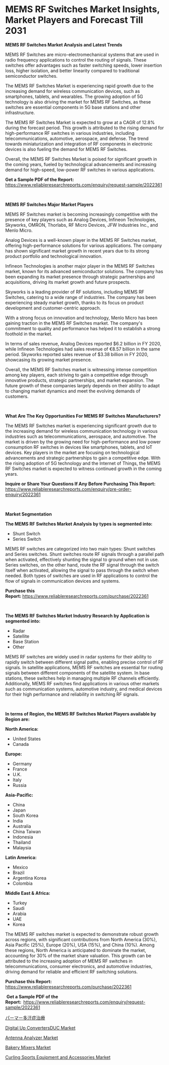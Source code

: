 <p><h1>MEMS RF Switches Market Insights, Market Players and Forecast Till 2031</h1></p><p><strong>MEMS RF Switches Market Analysis and Latest Trends</strong></p>
<p><p>MEMS RF Switches are micro-electromechanical systems that are used in radio frequency applications to control the routing of signals. These switches offer advantages such as faster switching speeds, lower insertion loss, higher isolation, and better linearity compared to traditional semiconductor switches.</p><p>The MEMS RF Switches Market is experiencing rapid growth due to the increasing demand for wireless communication devices, such as smartphones, tablets, and wearables. The growing adoption of 5G technology is also driving the market for MEMS RF Switches, as these switches are essential components in 5G base stations and other infrastructure.</p><p>The MEMS RF Switches Market is expected to grow at a CAGR of 12.8% during the forecast period. This growth is attributed to the rising demand for high-performance RF switches in various industries, including telecommunications, automotive, aerospace, and defense. The trend towards miniaturization and integration of RF components in electronic devices is also fueling the demand for MEMS RF Switches.</p><p>Overall, the MEMS RF Switches Market is poised for significant growth in the coming years, fueled by technological advancements and increasing demand for high-speed, low-power RF switches in various applications.</p></p>
<p><strong>Get a Sample PDF of the Report:&nbsp;</strong> <a href="https://www.reliableresearchreports.com/enquiry/request-sample/2022361">https://www.reliableresearchreports.com/enquiry/request-sample/2022361</a></p>
<p>&nbsp;</p>
<p><strong>MEMS RF Switches Major Market Players</strong></p>
<p><p>MEMS RF Switches market is becoming increasingly competitive with the presence of key players such as Analog Devices, Infineon Technologies, Skyworks, OMRON, Thorlabs, RF Micro Devices, JFW Industries Inc., and Menlo Micro. </p><p>Analog Devices is a well-known player in the MEMS RF Switches market, offering high-performance solutions for various applications. The company has shown significant market growth in recent years due to its strong product portfolio and technological innovation. </p><p>Infineon Technologies is another major player in the MEMS RF Switches market, known for its advanced semiconductor solutions. The company has been expanding its market presence through strategic partnerships and acquisitions, driving its market growth and future prospects.</p><p>Skyworks is a leading provider of RF solutions, including MEMS RF Switches, catering to a wide range of industries. The company has been experiencing steady market growth, thanks to its focus on product development and customer-centric approach. </p><p>With a strong focus on innovation and technology, Menlo Micro has been gaining traction in the MEMS RF Switches market. The company's commitment to quality and performance has helped it to establish a strong foothold in the market.</p><p>In terms of sales revenue, Analog Devices reported $6.2 billion in FY 2020, while Infineon Technologies had sales revenue of €8.57 billion in the same period. Skyworks reported sales revenue of $3.38 billion in FY 2020, showcasing its growing market presence.</p><p>Overall, the MEMS RF Switches market is witnessing intense competition among key players, each striving to gain a competitive edge through innovative products, strategic partnerships, and market expansion. The future growth of these companies largely depends on their ability to adapt to changing market dynamics and meet the evolving demands of customers.</p></p>
<p>&nbsp;</p>
<p><strong>What Are The Key Opportunities For MEMS RF Switches Manufacturers?</strong></p>
<p><p>The MEMS RF Switches market is experiencing significant growth due to the increasing demand for wireless communication technology in various industries such as telecommunications, aerospace, and automotive. The market is driven by the growing need for high-performance and low power consumption RF switches in devices like smartphones, tablets, and IoT devices. Key players in the market are focusing on technological advancements and strategic partnerships to gain a competitive edge. With the rising adoption of 5G technology and the Internet of Things, the MEMS RF Switches market is expected to witness continued growth in the coming years.</p></p>
<p><strong>Inquire or Share Your Questions If Any Before Purchasing This Report:</strong> <a href="https://www.reliableresearchreports.com/enquiry/pre-order-enquiry/2022361">https://www.reliableresearchreports.com/enquiry/pre-order-enquiry/2022361</a></p>
<p>&nbsp;</p>
<p><strong>Market Segmentation</strong></p>
<p><strong>The MEMS RF Switches Market Analysis by types is segmented into:</strong></p>
<p><ul><li>Shunt Switch</li><li>Series Switch</li></ul></p>
<p><p>MEMS RF switches are categorized into two main types: Shunt switches and Series switches. Shunt switches route RF signals through a parallel path when activated, effectively shunting the signal to ground when not in use. Series switches, on the other hand, route the RF signal through the switch itself when activated, allowing the signal to pass through the switch when needed. Both types of switches are used in RF applications to control the flow of signals in communication devices and systems.</p></p>
<p><strong>Purchase this Report:&nbsp;</strong><a href="https://www.reliableresearchreports.com/purchase/2022361">https://www.reliableresearchreports.com/purchase/2022361</a></p>
<p>&nbsp;</p>
<p><strong>The MEMS RF Switches Market Industry Research by Application is segmented into:</strong></p>
<p><ul><li>Radar</li><li>Satellite</li><li>Base Station</li><li>Other</li></ul></p>
<p><p>MEMS RF switches are widely used in radar systems for their ability to rapidly switch between different signal paths, enabling precise control of RF signals. In satellite applications, MEMS RF switches are essential for routing signals between different components of the satellite system. In base stations, these switches help in managing multiple RF channels efficiently. Additionally, MEMS RF switches find applications in various other markets such as communication systems, automotive industry, and medical devices for their high performance and reliability in switching RF signals.</p></p>
<p>&nbsp;</p>
<p><strong>In terms of Region, the MEMS RF Switches Market Players available by Region are:</strong></p>
<p>
    <p> <strong> North America: </strong>
        <ul>
            <li>United States</li>
            <li>Canada</li>
        </ul>
        </p> 
    <p> <strong> Europe: </strong>
        <ul>
            <li>Germany</li>
            <li>France</li>
            <li>U.K.</li>
            <li>Italy</li>
            <li>Russia</li>
        </ul>
        </p> 
    <p> <strong> Asia-Pacific: </strong>
        <ul>
            <li>China</li>
            <li>Japan</li>
            <li>South Korea</li>
            <li>India</li>
            <li>Australia</li>
            <li>China Taiwan</li>
            <li>Indonesia</li>
            <li>Thailand</li>
            <li>Malaysia</li>
        </ul>
        </p> 
    <p> <strong> Latin America: </strong>
        <ul>
            <li>Mexico</li>
            <li>Brazil</li>
            <li>Argentina Korea</li>
            <li>Colombia</li>
        </ul>
        </p> 
    <p> <strong> Middle East & Africa: </strong>
        <ul>
            <li>Turkey</li>
            <li>Saudi</li>
            <li>Arabia</li>
            <li>UAE</li>
            <li>Korea</li>
        </ul>
    </p>
    </p>
<p><p>The MEMS RF switches market is expected to demonstrate robust growth across regions, with significant contributions from North America (30%), Asia Pacific (25%), Europe (20%), USA (15%), and China (10%). Among these regions, North America is anticipated to dominate the market, accounting for 30% of the market share valuation. This growth can be attributed to the increasing adoption of MEMS RF switches in telecommunications, consumer electronics, and automotive industries, driving demand for reliable and efficient RF switching solutions.</p></p>
<p><strong>Purchase this Report: </strong><a href="https://www.reliableresearchreports.com/purchase/2022361">https://www.reliableresearchreports.com/purchase/2022361</a></p>
<p>&nbsp;<strong>Get a Sample PDF of the Report:&nbsp;&nbsp;</strong><a href="https://www.reliableresearchreports.com/enquiry/request-sample/2022361">https://www.reliableresearchreports.com/enquiry/request-sample/2022361</a></p>
<p><strong></strong></p>
<p><p><a href="https://medium.com/@andrewones2023/%E3%83%91%E3%83%BC%E3%83%9E%E3%83%BC%E3%81%AE%E9%81%8E%E5%89%B0%E7%99%BA%E6%B1%97%E6%B2%BB%E7%99%82%E5%B8%82%E5%A0%B4%E8%A6%8F%E6%A8%A1-cagr-%E3%83%88%E3%83%AC%E3%83%B3%E3%83%892024-2030-58e354818d9e">パーマー多汗症治療</a></p><p><a href="https://github.com/peachesmcdowel1/Market-Research-Report-List-1/blob/main/digital-up-convertersduc-market.md">Digital Up ConvertersDUC Market</a></p><p><a href="https://github.com/redneck06/Market-Research-Report-List-2/blob/main/antenna-analyzer-market.md">Antenna Analyzer Market</a></p><p><a href="https://butternut-bug-553.notion.site/Decoding-the-Bakery-Mixers-Market-A-Deep-Dive-into-the-Latest-Market-Trends-Market-Segmentation-a-a28ba0a4ae00406b8f1956d7915c6f19">Bakery Mixers Market</a></p><p><a href="https://view.publitas.com/reportprime-1/curling-sports-equipment-and-accessories-market-analysis-examines-its-scope-on-growth-opportunities-and-forecasted-trends-spanning-from-2024-to-2031/">Curling Sports Equipment and Accessories Market</a></p></p>
